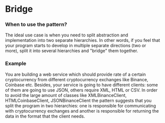 # Bridge

### When to use the pattern?
The ideal use case is when you need to split abstraction and implementation into two separate hierarchies.
In other words, if you feel that your program starts to develop in multiple separate directions (two or more), 
split it into several hierarchies and "bridge" them together.


### Example
You are building a web service which should provide rate of a certain cryptocurrency from different cryptocurrency 
exchanges like Binance, Coinbase etc.
Besides, your service is going to have different clients: some of them are going to use JSON, others require XML, HTML or CSV.
In order to avoid the large amount of classes like XMLBinanceClient, HTMLCoinbaseClient, JSONBinanceClient the pattern suggests
that you split the program in two hierarchies: one is responsible for communicating with cryptocurrency exchanges and another 
is responsible for returning the data in the format that the client needs. 

